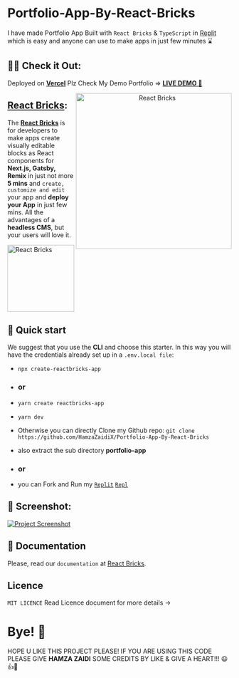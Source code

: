 # Portfolio-App-By-React-Bricks

I have made Portfolio App Built with `React Bricks` & `TypeScript` in [Replit](https://replit.com/@HamzaJaffar/Portfolio-App-By-React-Bricks?v=1) which is easy and anyone can use to make apps in just few minutes ⌛ 

## 🐱‍🏍 Check it Out:

Deployed on [**Vercel**](https://vercel.com/) Plz Check My Demo Portfolio => [**LIVE DEMO 🚀**](https://hamza-zaidi-portfolio-shjz.vercel.app/) 

<a align="center" href="https://portfolio-app-by-react-bricks.hamzajaffar.repl.co/"><img align="right" src="https://reactbricks.com/_next/image?url=%2F_next%2Fstatic%2Fmedia%2Freactbricks_vertical.777e5f1e.svg&w=640&q=75" alt="React Bricks" width="350" height="350" /></a>

## [React Bricks](https://reactbricks.com/):

The [**React Bricks**](https://reactbricks.com/) is for developers to make apps create visually editable blocks as React components for **Next.js, Gatsby, Remix** in just not more **5 mins** and `create, customize and edit` your app and **deploy your App** in just few mins. All the advantages of a **headless CMS**, but your users will love it.

<img src="https://dt2sdf0db8zob.cloudfront.net/wp-content/uploads/2022/06/CSM-GIF.gif" alt="React Bricks" width="150" height="150" />

## 🚀 Quick start
We suggest that you use the **CLI** and choose this starter.
In this way you will have the credentials already set up in a `.env.local file`:

- ```npx create-reactbricks-app```
- ### or
- ```yarn create reactbricks-app```
- ```yarn dev```

- Otherwise you can directly Clone my Github repo:
```git clone https://github.com/HamzaZaidiX/Portfolio-App-By-React-Bricks```
- also extract the sub directory **portfolio-app** 
- ### or
- you can Fork and Run my [`Replit`](https://portfolio-app-by-react-bricks.hamzajaffar.repl.co/) [`Repl`](https://replit.com/@HamzaJaffar/Portfolio-App-By-React-Bricks?v=1)

## 📸 Screenshot:

<a href="https://replit.com/@HamzaJaffar/Portfolio-App-By-React-Bricks?v=1"><img src="https://user-images.githubusercontent.com/52501040/179521448-907e0162-1c6d-4c2e-ac20-02ad66dd32f2.png" alt="Project Screenshot" /></a>

## 📖 Documentation
Please, read our `documentation` at [React Bricks](https://docs.reactbricks.com/).

## Licence
`MIT LICENCE` Read Licence document for more details ->

# Bye! 👋

HOPE U LIKE THIS PROJECT PLEASE! IF YOU ARE USING THIS CODE PLEASE GIVE **HAMZA ZAIDI** SOME CREDITS BY LIKE & GIVE A HEART!!! 😃👍💛
